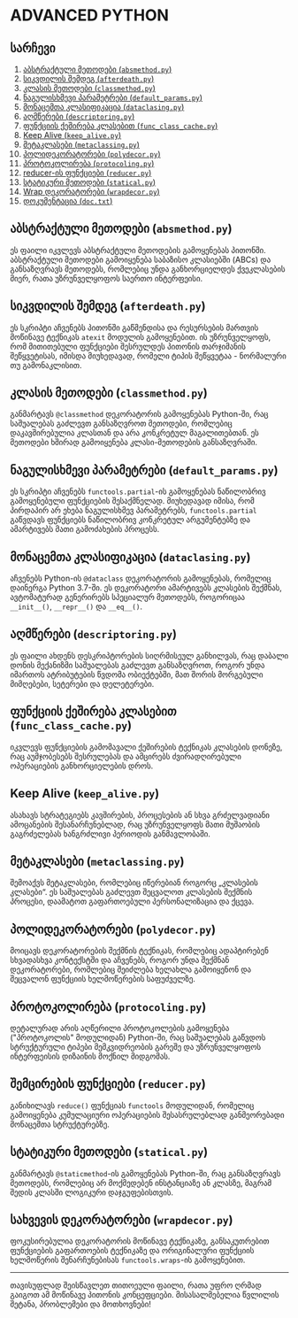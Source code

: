 # ADVANCED PYTHON

## სარჩევი

1. [აბსტრაქტული მეთოდები (`absmethod.py`)](#abstract-methods-absmethodpy)
2. [სიკვდილის შემდეგ (`afterdeath.py`)](#after-death-afterdeathpy)
3. [კლასის მეთოდები (`classmethod.py`)](#class-methods-classmethodpy)
4. [ნაგულისხმევი პარამეტრები (`default_params.py`)](#default-parameters-default_paramspy)
5. [მონაცემთა კლასიფიკაცია (`dataclasing.py`)](#dataclassing-dataclasingpy)
6. [აღმწერები (`descriptoring.py`)](#descriptors-descriptoringpy)
7. [ფუნქციის ქეშირება კლასებით (`func_class_cache.py`)](#function-caching-with-classes-func_class_cachepy)
8. [Keep Alive (`keep_alive.py`)](#keep-alive-keep_alivepy)
9. [მეტაკლასები (`metaclassing.py`)](#metaclasses-metaclassingpy)
10. [პოლიდეკორატორები (`polydecor.py`)](#poly-decorators-polydecorpy)
11. [პროტოკოლირება (`protocoling.py`)](#protocoling-protocolingpy)
12. [reducer-ის ფუნქციები (`reducer.py`)](#reducer-functions-reducerpy)
13. [სტატიკური მეთოდები (`statical.py`)](#static-methods-staticalpy)
14. [Wrap დეკორატორები (`wrapdecor.py`)](#wrap-decorators-wrapdecorpy)
15. [დოკუმენტაცია (`doc.txt`)](#documentation-doctxt)

## აბსტრაქტული მეთოდები (`absmethod.py`)

ეს ფაილი იკვლევს აბსტრაქტული მეთოდების გამოყენებას პითონში. აბსტრაქტული მეთოდები გამოიყენება საბაზისო კლასიებში (ABCs) და განსაზღვრავს მეთოდებს, რომლებიც უნდა განხორციელდეს ქვეკლასების მიერ, რათა უზრუნველყოფოს საერთო ინტერფეისი.

## სიკვდილის შემდეგ (`afterdeath.py`)

ეს სკრიპტი აჩვენებს პითონში გაწმენდისა და რესურსების მართვის მოწინავე ტექნიკას `atexit` მოდულის გამოყენებით. ის უზრუნველყოფს, რომ მითითებული ფუნქციები შესრულდეს პითონის თარჯიმანის შეწყვეტისას, იმისდა მიუხედავად, რომელი ტიპის შეწყვეტაა - ნორმალური თუ გამონაკლისით.

## კლასის მეთოდები (`classmethod.py`)

განმარტავს `@classmethod` დეკორატორის გამოყენებას Python-ში, რაც საშუალებას გაძლევთ განსაზღვროთ მეთოდები, რომლებიც დაკავშირებულია კლასთან და არა კონკრეტულ მაგალითებთან. ეს მეთოდები ხშირად გამოიყენება კლასი-მეთოდების განსაზღვრაში.

## ნაგულისხმევი პარამეტრები (`default_params.py`)

ეს სკრიპტი აჩვენებს `functools.partial`-ის გამოყენებას ნაწილობრივ გამოყენებული ფუნქციების შესაქმნელად. მიუხედავად იმისა, რომ პირდაპირ არ ეხება ნაგულისხმევ პარამეტრებს, `functools.partial` გაწვდავს ფუნქციებს ნაწილობრივ კონკრეტულ არგუმენტებზე და ამარტივებს მათი გამოძახების პროცესს.

## მონაცემთა კლასიფიკაცია (`dataclasing.py`)

აჩვენებს Python-ის `@dataclass` დეკორატორის გამოყენებას, რომელიც დაინერგა Python 3.7-ში. ეს დეკორატორი ამარტივებს კლასების შექმნას, ავტომატურად გენერირებს სპეციალურ მეთოდებს, როგორიცაა `__init__()`, `__repr__()` და `__eq__()`.

## აღმწერები (`descriptoring.py`)

ეს ფაილი ახდენს დესკრიპტორების სიღრმისეულ განხილვას, რაც დაბალი დონის მექანიზმი საშუალებას გაძლევთ განსაზღვროთ, როგორ უნდა იმართოს ატრიბუტების წვდომა ობიექტებში, მათ შორის მორგებული მიმღებები, სეტერები და დელეტერები.

## ფუნქციის ქეშირება კლასებით (`func_class_cache.py`)

იკვლევს ფუნქციების გამომავალი ქეშირების ტექნიკას კლასების დონეზე, რაც აუმჯობესებს შესრულებას და ამცირებს ძვირადღირებული ოპერაციების განხორციელების დროს.

## Keep Alive (`keep_alive.py`)

ასახავს სტრატეგიებს კავშირების, პროცესების ან სხვა გრძელვადიანი ამოცანების შესანარჩუნებლად, რაც უზრუნველყოფს მათი მუშაობის გაგრძელებას ხანგრძლივი პერიოდის განმავლობაში.

## მეტაკლასები (`metaclassing.py`)

შემოაქვს მეტაკლასები, რომლებიც იწერებიან როგორც „კლასების კლასები“. ეს საშუალებას გაძლევთ შეცვალოთ კლასების შექმნის პროცესი, დაამატოთ გაფართოებული პერსონალიზაცია და ქცევა.

## პოლიდეკორატორები (`polydecor.py`)

მოიცავს დეკორატორების შექმნის ტექნიკას, რომლებიც ადაპტირებენ სხვადასხვა კონტექსტში და აჩვენებს, როგორ უნდა შექმნან დეკორატორები, რომლებიც შეიძლება ხელახლა გამოიყენონ და შეცვალონ ფუნქციის ხელმოწერების საფუძველზე.

## პროტოკოლირება (`protocoling.py`)

დეტალურად არის აღწერილი პროტოკოლების გამოყენება ("პროტოკოლის" მოდულიდან) Python-ში, რაც საშუალებას გაწვდოს სტრუქტურული ტიპები მემკვიდრეობის გარეშე და უზრუნველყოფოს ინტერფეისის დიზაინის მოქნილ მიდგომას.

## შემცირების ფუნქციები (`reducer.py`)

განიხილავს `reduce()` ფუნქციას `functools` მოდულიდან, რომელიც გამოიყენება კუმულაციური ოპერაციების შესასრულებლად განმეორებადი მონაცემთა სტრუქტურებზე.

## სტატიკური მეთოდები (`statical.py`)

განმარტავს `@staticmethod`-ის გამოყენებას Python-ში, რაც განსაზღვრავს მეთოდებს, რომლებიც არ მოქმედებენ ინსტანციაზე ან კლასზე, მაგრამ შედის კლასში ლოგიკური დაჯგუფებისთვის.

## სახვევის დეკორატორები (`wrapdecor.py`)

ფოკუსირებულია დეკორატორის მოწინავე ტექნიკაზე, განსაკუთრებით ფუნქციების გაფართოების ტექნიკაზე და ორიგინალური ფუნქციის ხელმოწერის შენარჩუნებისას `functools.wraps`-ის გამოყენებით.

---

თავისუფლად შეისწავლეთ თითოეული ფაილი, რათა უფრო ღრმად გაიგოთ ამ მოწინავე პითონის კონცეფციები. მისასალმებელია წვლილის შეტანა, პრობლემები და მოთხოვნები!

